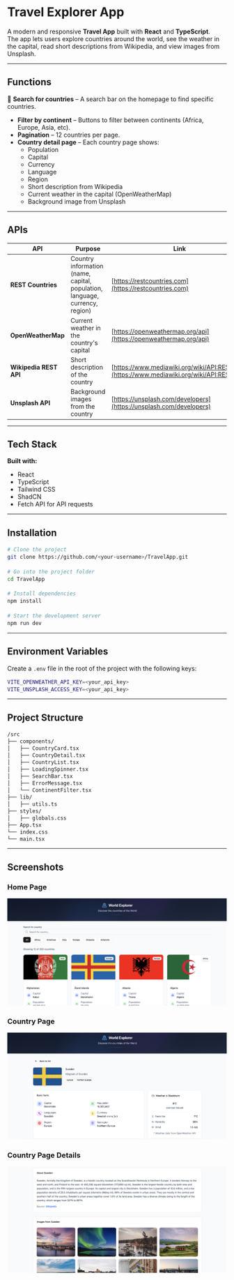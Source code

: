 # Travel Explorer App

A modern and responsive **Travel App** built with **React** and **TypeScript**.  
The app lets users explore countries around the world, see the weather in the capital, read short descriptions from Wikipedia, and view images from Unsplash.

---

## Functions

🔎 **Search for countries** – A search bar on the homepage to find specific countries.  
- **Filter by continent** – Buttons to filter between continents (Africa, Europe, Asia, etc).  
- **Pagination** – 12 countries per page.  
- **Country detail page** – Each country page shows:
  - Population  
  - Capital  
  - Currency  
  - Language  
  - Region  
  - Short description from Wikipedia  
  - Current weather in the capital (OpenWeatherMap)  
  - Background image from Unsplash

---

## APIs

| API | Purpose | Link |
|-----|---------|------|
| **REST Countries** | Country information (name, capital, population, language, currency, region) | [https://restcountries.com](https://restcountries.com) |
| **OpenWeatherMap** | Current weather in the country's capital | [https://openweathermap.org/api](https://openweathermap.org/api) |
| **Wikipedia REST API** | Short description of the country | [https://www.mediawiki.org/wiki/API:REST_API](https://www.mediawiki.org/wiki/API:REST_API) |
| **Unsplash API** | Background images from the country | [https://unsplash.com/developers](https://unsplash.com/developers) |

---

## Tech Stack

**Built with:**
- React   
- TypeScript  
- Tailwind CSS
- ShadCN 
- Fetch API for API requests  

---

## Installation

```bash
# Clone the project
git clone https://github.com/<your-username>/TravelApp.git

# Go into the project folder
cd TravelApp

# Install dependencies
npm install

# Start the development server
npm run dev
```

---

## Environment Variables

Create a `.env` file in the root of the project with the following keys:

```bash
VITE_OPENWEATHER_API_KEY=<your_api_key>
VITE_UNSPLASH_ACCESS_KEY=<your_api_key>
```

---

## Project Structure 

```
/src
├── components/
│   ├── CountryCard.tsx
│   ├── CountryDetail.tsx
│   ├── CountryList.tsx
│   ├── LoadingSpinner.tsx
│   ├── SearchBar.tsx
│   ├── ErrorMessage.tsx
│   └── ContinentFilter.tsx
├── lib/
│   ├── utils.ts
├── styles/
│   ├── globals.css
├── App.tsx
└── index.css
└── main.tsx
```
---

## Screenshots

### Home Page
![Home Page](/src/assets/homepage.png)

### Country Page
![Country Page](/src/assets/countrypage.png)

### Country Page Details
![Country Page Details](/src/assets/countrypage2.png)

